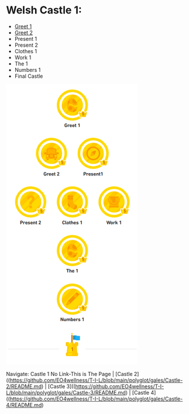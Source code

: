 # Welsh Castle 1:
* [Greet 1](https://github.com/EO4wellness/T-I-L/blob/main/polyglot/gales/Castle-1/welcome-greet1-greet2.md)<br>
* [Greet 2](https://github.com/EO4wellness/T-I-L/blob/main/polyglot/gales/Castle-1/welcome-greet1-greet2.md)<br>
* Present 1
* Present 2
* Clothes 1 
* Work 1 
* The 1 
* Numbers 1
* Final Castle 

![Final-Castle-1-Testing](https://github.com/EO4wellness/T-I-L/blob/main/polyglot/gales/images/Welsh-Castle-1.png)

Navigate: Castle 1 No Link-This is The Page | [Castle 2]((https://github.com/EO4wellness/T-I-L/blob/main/polyglot/gales/Castle-2/README.md)  | [Castle 3]((https://github.com/EO4wellness/T-I-L/blob/main/polyglot/gales/Castle-3/README.md)   | [Castle 4]((https://github.com/EO4wellness/T-I-L/blob/main/polyglot/gales/Castle-4/README.md) 
